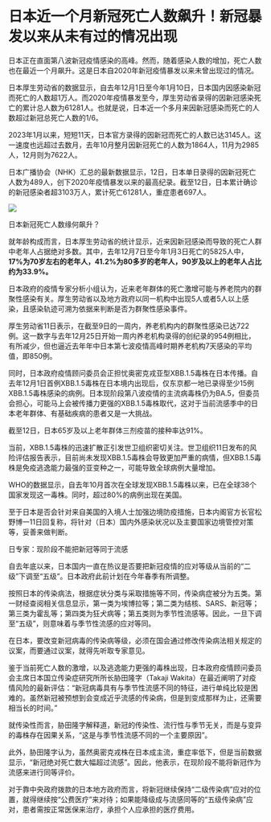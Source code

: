 # 日本近一个月新冠死亡人数飙升！新冠暴发以来从未有过的情况出现

日本正在直面第八波新冠疫情感染的高峰。然而，随着感染人数的增加，死亡人数也在最近一个月飙升。这是日本自2020年新冠疫情暴发以来未曾出现过的情况。

日本厚生劳动省的数据显示，自去年12月1日至今年1月10日，日本国内因感染新冠而死亡的人数超1万人。而2020年疫情暴发至今，厚生劳动省录得的因新冠感染死亡的累计总人数为61281人。也就是说，日本近一个多月来因新冠感染而死亡的人数超过新冠总死亡人数的1/6。

2023年1月以来，短短11天，日本官方录得的因新冠而死亡的人数已达3145人。这一速度也远超过去数月，去年10月整月因新冠死亡的人数为1864人，11月为2985人，12月则为7622人。

日本广播协会（NHK）汇总的最新数据显示，12日，日本单日录得的因新冠死亡人数为489人，创下2020年疫情暴发以来的最高纪录。截至12日，日本累计确诊的新冠感染者超3103万人，累计死亡61281人，重症患者697人。

![](https://inews.gtimg.com/newsapp_bt/0/15609119527/1000)

日本新冠死亡人数缘何飙升？

就年龄构成而言，日本厚生劳动省的统计显示，近来因新冠感染而导致的死亡人群中老年人占据绝对多数。其中，去年12月7日至今年1月3日死亡的5825人中，
**17%为70岁左右的老年人，41.2%为80多岁的老年人，90岁及以上的老年人占比约为33.9%。**

日本政府的疫情专家分析小组认为，近来老年群体的死亡激增可能与养老院内的群聚性感染有关。厚生劳动省以及地方政府以同一机构中出现5人或者5人以上感染，且感染轨迹可溯为依据来判断是否为群聚性感染事件。

厚生劳动省11日表示，在截至9日的一周内，养老机构内的群聚性感染已达722例。这一数字与去年12月25日开始一周内养老机构录得的创纪录的954例相比，有所减少，但也逼近去年年中日本第七波疫情高峰时期养老机构7天感染的平均值，即850例。

同时，日本政府疫情顾问委员会正担忧奥密克戎亚型XBB.1.5毒株在日本传播。自去年12月1日首例XBB.1.5毒株在日本境内出现后，仅东京都一地已录得至少15例XBB.1.5毒株感染的病例。日本现阶段第八波疫情的主流病毒株仍为BA.5，但委员会担心，可能马上会被传播力更强的XBB.1.5毒株取代，这对于当前流感季中的日本老年群体、有基础疾病的患者又是一大挑战。

截至12日，日本65岁及以上老年群体三剂疫苗的接种率达91%。

当前，XBB.1.5毒株的迅速扩散正引发世卫组织密切关注。世卫组织11日发布的风险评估报告表示，目前尚未发现XBB.1.5毒株会导致更加严重的病情，但XBB.1.5毒株是免疫逃逸能力最强的亚变种之一，可能导致全球病例大量增加。

WHO的数据显示，自去年10月首次在全球发现XBB.1.5毒株以来，已在全球38个国家发现这一毒株。同时，超过80%的病例出现在美国。

至于日本是否会针对来自美国的入境人士加强边境防疫措施，日本内阁官方长官松野博一11日回复称，将针对（日本）国内外感染状况以及主要国家边境管控对策等，妥善来做判断。

日专家：现阶段不能把新冠等同于流感

自去年底以来，日本国内一直在热议是否要把新冠疫情的应对等级从当前的“二级”下调至“五级”。日本政府此前计划在今年春季有所调整。

按照日本的传染病法，根据症状分类与采取措施等不同，传染病症被分为五类。第一财经查阅相关信息显示，第一类为埃博拉等；第二类为结核、SARS、新冠等；第三类为霍乱等；第四类为狂犬病等；第五类则为季节性流感等。因此，一旦下调至“五级”，则意味着与季节性流感的应对等同。

在日本，要改变新冠病毒的传染病等级，必须在国会通过修改传染病法相关规定的议案，而要通过议案，就得先听取专家意见。

鉴于当前死亡人数的激增，以及逃逸能力更强的毒株出现，日本政府疫情顾问委员会主席日本国立传染症研究所所长胁田隆字（Takaji
Wakita）在最近阐明了对疫情风险的最新评估：“新冠病毒具有与季节性流感不同的特征，进行单纯比较是困难的。虽然新冠被预想到会变成近乎流感的传染病，但是到变成那样为止，还需要相当长的时间。”

就传染性而言，胁田隆字解释道，新冠的传染性、流行性与季节无关，而是与变异的毒株存在因果关系，“这是与季节性流感不同的一个主要原因”。

此外，胁田隆字认为，虽然奥密克戎株在日本成主流，重症率低下，但是当前数据显示，“新冠绝对死亡数大幅超过流感”。因此，他表示，在现阶段不能将新冠作为流感来进行同等评价。

对于靠中央政府拨款的日本地方政府而言，将新冠继续保持“二级传染病”应对的位置，就得继续按“公费医疗”来对待；如果能降级成与流感同等的“五级传染病”应对，患者需按正常医保来治疗，承担个人应承担的医疗费用。

